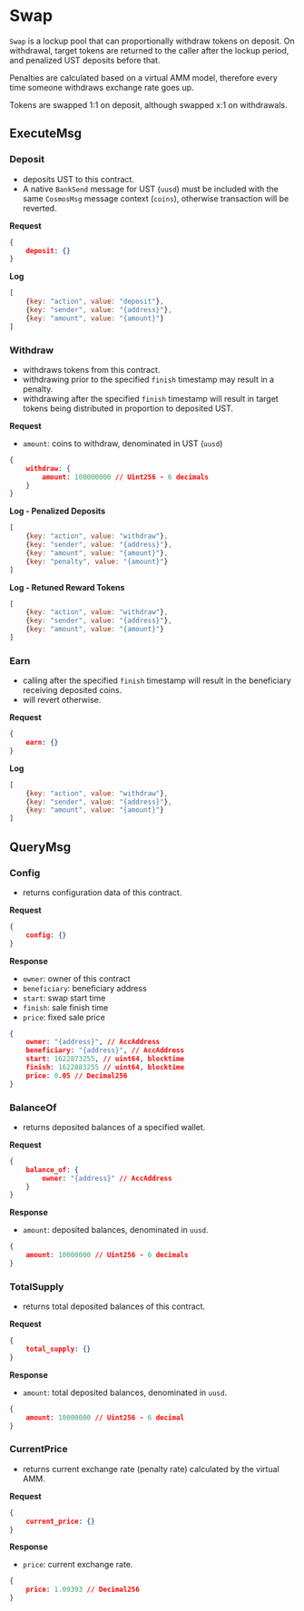 # Swap

`Swap` is a lockup pool that can proportionally withdraw tokens on deposit. On withdrawal, target tokens are returned to the caller after the lockup period, and penalized UST deposits before that.

Penalties are calculated based on a virtual AMM model, therefore every time someone withdraws exchange rate goes up.

Tokens are swapped 1:1 on deposit, although swapped x:1 on withdrawals.

## ExecuteMsg

### Deposit

- deposits UST to this contract.
- A native `BankSend` message for UST (`uusd`) must be included with the same `CosmosMsg` message context (`coins`), otherwise transaction will be reverted.

**Request**

```json
{
	deposit: {}
}
```

**Log**

```jsx
[
	{key: "action", value: "deposit"},
	{key: "sender", value: "{address}"},
	{key: "amount", value: "{amount}"}
]
```

### Withdraw

- withdraws tokens from this contract.
- withdrawing prior to the specified `finish` timestamp may result in a penalty.
- withdrawing after the specified `finish` timestamp will result in target tokens being distributed in proportion to deposited UST.

**Request**

- `amount`: coins to withdraw, denominated in UST (`uusd`)

```json
{
	withdraw: {
		amount: 100000000 // Uint256 - 6 decimals
	}
}
```

**Log - Penalized Deposits**

```jsx
[
	{key: "action", value: "withdraw"},
	{key: "sender", value: "{address}"},
	{key: "amount", value: "{amount}"},
	{key: "penalty", value: "{amount}"}
]
```

**Log - Retuned Reward Tokens**

```jsx
[
	{key: "action", value: "withdraw"},
	{key: "sender", value: "{address}"},
	{key: "amount", value: "{amount}"}
]
```

### Earn

- calling after the specified `finish` timestamp will result in the beneficiary receiving deposited coins.
- will revert otherwise.

**Request**

```json
{
	earn: {}
}
```

**Log**

```jsx
[
	{key: "action", value: "withdraw"},
	{key: "sender", value: "{address}"},
	{key: "amount", value: "{amount}"}
]
```

## QueryMsg

### Config

- returns configuration data of this contract.

**Request**

```json
{
	config: {}
}
```

**Response**

- `owner`: owner of this contract
- `beneficiary`: beneficiary address
- `start`: swap start time
- `finish`: sale finish time
- `price`: fixed sale price

```json
{
	owner: "{address}", // AccAddress
	beneficiary: "{address}", // AccAddress
	start: 1622873255, // uint64, blocktime
	finish: 1622883255 // uint64, blocktime
	price: 0.05 // Decimal256
}
```

### BalanceOf

- returns deposited balances of a specified wallet.

**Request**

```json
{
	balance_of: {
		owner: "{address}" // AccAddress
	}
}
```

**Response**

- `amount`: deposited balances, denominated in `uusd`.

```json
{
	amount: 10000000 // Uint256 - 6 decimals
}
```

### TotalSupply

- returns total deposited balances of this contract.

**Request**

```json
{
	total_supply: {}
}
```

**Response**

- `amount`: total deposited balances, denominated in `uusd`.

```json
{
	amount: 10000000 // Uint256 - 6 decimal
}
```

### CurrentPrice

- returns current exchange rate (penalty rate) calculated by the virtual AMM.

**Request**

```json
{
	current_price: {}
}
```

**Response**

- `price`: current exchange rate.

```json
{
	price: 1.09393 // Decimal256
}
```
